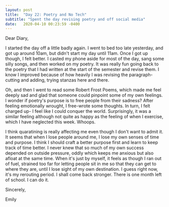 ```yaml
---
layout: post
title:  "Day 22: Poetry and No Tech"
subtitle: "Spent the day revising poetry and off social media"
date:   2020-04-10 00:23:59 -0400
---
```


Dear Diary,

I started the day off a little badly again. I went to bed too late yesterday, and got up around 10am, but didn't start my day until 11am. Once I got up though, I felt better. I casted my phone aside for most of the day, sang some silly songs, and then worked on my poetry. It was really fun going back to the poetry that I had written at the start of the semester and revise them. I know I improved because of how heavily I was revising the paragraph- cutting and adding, trying stanzas here and there. 

Oh, and then I went to read some Robert Frost Poems, which made me feel deeply sad and glad that someone could pinpoint some of my own feelings. I wonder if poetry's purpose is to free people from their sadness? After feeling emotionally wrought, I free-wrote some thoughts. In turn, I felt charged up- I feel like I could conquer the world. Surprisingly, it was a similar feeling although not quite as happy as the feeling of when I exercise, which I have neglected this week. Whoops. 

I think quaratining is really affecting me even though I don't want to admit it. It seems that when I lose people around me, I lose my own senses of time and purpose. I think I should craft a better purpose first and learn to keep track of time better. I never knew that so much of my own success depended on outside pressure, oddly which keeps me anxious but also afloat at the same time. When it's just by myself, it feels as though I ran out of fuel, strained too far for letting people sit in me so that they can get to where they are, until I lose sight of my own destination. I guess right now, it's my rerouting period. I shall come back stronger. There is one month left of school. I can do it.

Sincerely,

Emily